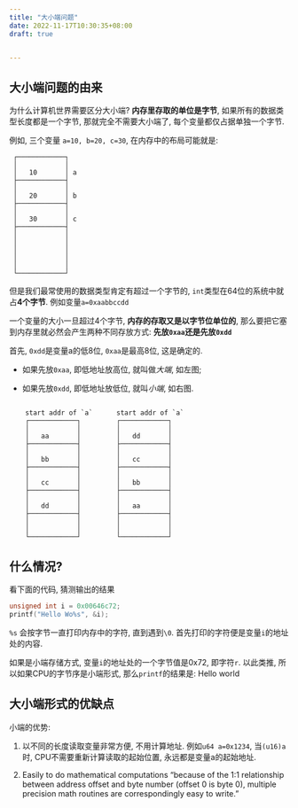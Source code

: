 ```yaml
---
title: "大小端问题"
date: 2022-11-17T10:30:35+08:00
draft: true


---
```




## 大小端问题的由来

为什么计算机世界需要区分大小端? **内存里存取的单位是字节**, 如果所有的数据类型长度都是一个字节, 那就完全不需要大小端了, 每个变量都仅占据单独一个字节. 

例如, 三个变量 `a=10, b=20, c=30`,  在内存中的布局可能就是:

```
 ┌────────────┐
 │            │
 │   10       │ a
 ├────────────┤
 │            │
 │   20       │ b
 ├────────────┤
 │            │
 │   30       │ c
 ├────────────┤
 │            │
 │            │
 │            │
 │            │
 │            │
 └────────────┘
```

但是我们最常使用的数据类型肯定有超过一个字节的, `int`类型在64位的系统中就占**4个字节**.  例如变量`a=0xaabbccdd`

一个变量的大小一旦超过4个字节, **内存的存取又是以字节位单位的**, 那么要把它塞到内存里就必然会产生两种不同存放方式: **先放`0xaa`还是先放`0xdd`**

首先, `0xdd`是变量a的低8位, `0xaa`是最高8位,  这是确定的. 

- 如果先放`0xaa`, 即低地址放高位, 就叫做*大端*, 如左图; 

- 如果先放`0xdd`, 即低地址放低位, 就叫*小端*, 如右图. 

```

    start addr of `a`      start addr of `a`
    ┌────────────┐         ┌────────────┐
    │            │         │            │
    │   aa       │         │   dd       │
    ├────────────┤         ├────────────┤
    │            │         │            │
    │   bb       │         │   cc       │
    ├────────────┤         ├────────────┤
    │            │         │            │
    │   cc       │         │   bb       │
    ├────────────┤         ├────────────┤
    │            │         │            │
    │   dd       │         │   aa       │
    ├────────────┤         ├────────────┤
    │            │         │            │
    │            │         │            │
    └────────────┘         └────────────┘
```



## 什么情况?

看下面的代码, 猜测输出的结果

```c
unsigned int i = 0x00646c72;
printf("Hello Wo%s", &i);
```

`%s` 会按字节一直打印内存中的字符, 直到遇到`\0`.  首先打印的字符便是变量`i`的地址处的内容.

如果是小端存储方式, 变量`i`的地址处的一个字节值是0x72, 即字符`r`. 以此类推, 所以如果CPU的字节序是小端形式, 那么`printf`的结果是: Hello world



## 大小端形式的优缺点

小端的优势:

1. 以不同的长度读取变量非常方便, 不用计算地址. 例如`u64 a=0x1234`, 当`(u16)a`时, CPU不需要重新计算读取的起始位置, 永远都是变量a的起始地址. 

2. Easily to do mathematical computations “because of the 1:1 relationship between address offset and byte number (offset 0 is byte 0), multiple precision math routines are correspondingly easy to write.”
